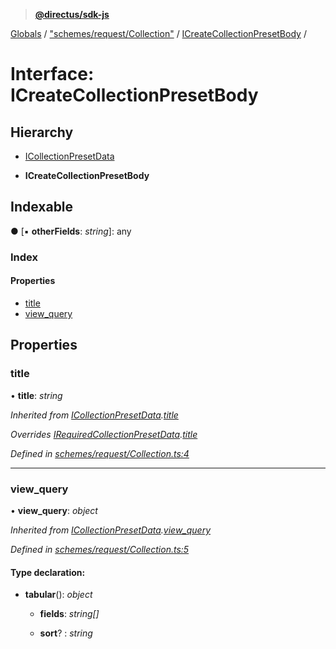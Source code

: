> **[@directus/sdk-js](../README.md)**

[Globals](../README.md) / ["schemes/request/Collection"](../modules/_schemes_request_collection_.md) / [ICreateCollectionPresetBody](_schemes_request_collection_.icreatecollectionpresetbody.md) /

# Interface: ICreateCollectionPresetBody

## Hierarchy

  * [ICollectionPresetData](_schemes_request_collection_.icollectionpresetdata.md)

  * **ICreateCollectionPresetBody**

## Indexable

● \[▪ **otherFields**: *string*\]: any

### Index

#### Properties

* [title](_schemes_request_collection_.icreatecollectionpresetbody.md#title)
* [view_query](_schemes_request_collection_.icreatecollectionpresetbody.md#view_query)

## Properties

###  title

• **title**: *string*

*Inherited from [ICollectionPresetData](_schemes_request_collection_.icollectionpresetdata.md).[title](_schemes_request_collection_.icollectionpresetdata.md#title)*

*Overrides [IRequiredCollectionPresetData](_schemes_directus_collectionpreset_.irequiredcollectionpresetdata.md).[title](_schemes_directus_collectionpreset_.irequiredcollectionpresetdata.md#title)*

*Defined in [schemes/request/Collection.ts:4](https://github.com/janbiasi/sdk-js/blob/b445ae7/src/schemes/request/Collection.ts#L4)*

___

###  view_query

• **view_query**: *object*

*Inherited from [ICollectionPresetData](_schemes_request_collection_.icollectionpresetdata.md).[view_query](_schemes_request_collection_.icollectionpresetdata.md#view_query)*

*Defined in [schemes/request/Collection.ts:5](https://github.com/janbiasi/sdk-js/blob/b445ae7/src/schemes/request/Collection.ts#L5)*

#### Type declaration:

* **tabular**(): *object*

  * **fields**: *string[]*

  * **sort**? : *string*